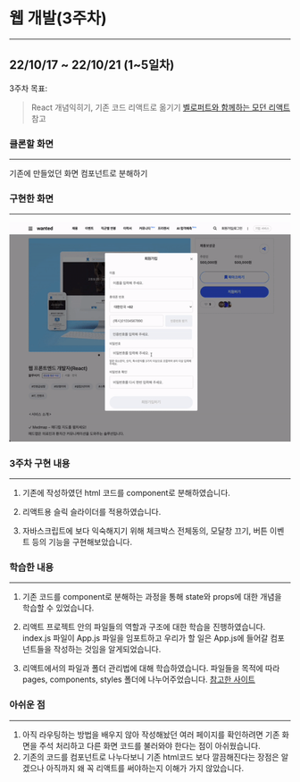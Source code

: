 # 웹 개발(3주차)

---

## 22/10/17 ~ 22/10/21 (1~5일차)

3주차 목표:

> React 개념익히기, 기존 코드 리액트로 옮기기
> [벨로퍼트와 함께하는 모던 리액트](https://react.vlpt.us/basic/) 참고

### 클론할 화면

---

기존에 만들었던 화면 컴포넌트로 분해하기

### 구현한 화면

---

![구현화면](./img/checkbox.gif)

### 3주차 구현 내용

---

1. 기존에 작성하였던 html 코드를 component로 분해하였습니다.

2. 리액트용 슬릭 슬라이더를 적용하였습니다.

3. 자바스크립트에 보다 익숙해지기 위해 체크박스 전체동의, 모달창 끄기, 버튼 이벤트 등의 기능을 구현해보았습니다.

### 학습한 내용

---

1. 기존 코드를 component로 분해하는 과정을 통해 state와 props에 대한 개념을 학습할 수 있었습니다.

2. 리액트 프로젝트 안의 파일들의 역할과 구조에 대한 학습을 진행하였습니다. index.js 파일이 App.js 파일을 임포트하고 우리가 할 일은 App.js에 들어갈 컴포넌트들을 작성하는 것임을 알게되었습니다.

3. 리액트에서의 파일과 폴더 관리법에 대해 학습하였습니다. 파일들을 목적에 따라 pages, components, styles 폴더에 나누어주었습니다. [참고한 사이트](https://velog.io/@raverana96/react-%EB%A6%AC%EC%95%A1%ED%8A%B8-%ED%94%84%EB%A1%9C%EC%A0%9D%ED%8A%B8%EC%9D%98-%ED%8F%B4%EB%8D%94%EA%B5%AC%EC%A1%B0)

### 아쉬운 점

---

1. 아직 라우팅하는 방법을 배우지 않아 작성해놨던 여러 페이지를 확인하려면 기존 화면을 주석 처리하고 다른 화면 코드를 불러와야 한다는 점이 아쉬웠습니다.
2. 기존의 코드를 컴포넌트로 나누다보니 기존 html코드 보다 깔끔해진다는 장점은 알겠으나 아직까지 왜 꼭 리액트를 써야하는지 이해가 가지 않았습니다.
